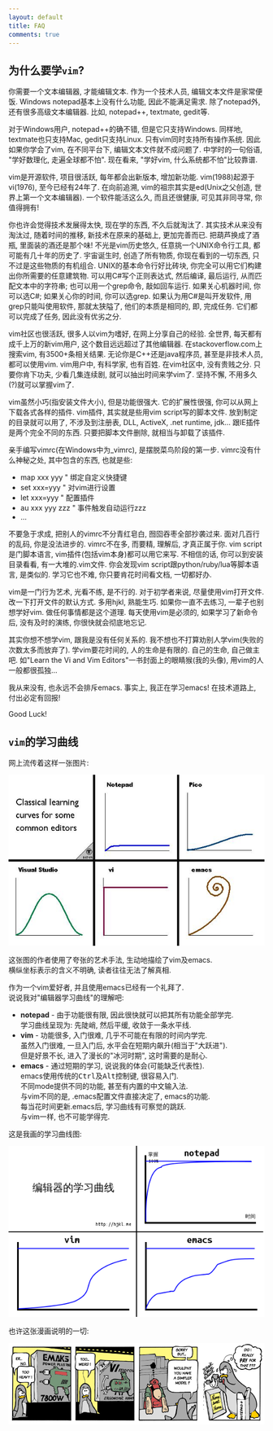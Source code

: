 ```yaml
---
layout: default
title: FAQ
comments: true
---
```


## 为什么要学`vim`?
你需要一个文本编辑器, 才能编辑文本. 
作为一个技术人员, 编辑文本文件是家常便饭.
Windows notepad基本上没有什么功能, 因此不能满足需求.
除了notepad外, 还有很多高级文本编辑器.
比如, notepad++, textmate, gedit等.

对于Windows用户, notepad++的确不错, 但是它只支持Windows.
同样地, textmate也只支持Mac, gedit只支持Linux.
只有vim同时支持所有操作系统. 因此如果你学会了vim,
在不同平台下, 编辑文本文件就不成问题了.
中学时的一句俗语, "学好数理化, 走遍全球都不怕".
现在看来, "学好vim, 什么系统都不怕"比较靠谱.

vim是开源软件, 项目很活跃, 每年都会出新版本, 增加新功能.
vim(1988)起源于vi(1976), 至今已经有24年了.
在向前追溯, vim的祖宗其实是ed(Unix之父创造, 世界上第一个文本编辑器).
一个软件能活这么久, 而且还很健康, 可见其非同寻常, 你值得拥有!

你也许会觉得技术发展得太快, 现在学的东西, 不久后就淘汰了.
其实技术从来没有淘汰过, 随着时间的推移, 新技术在原来的基础上, 更加完善而已.
把葫芦换成了酒瓶, 里面装的酒还是那个味!
不光是vim历史悠久, 任意挑一个UNIX命令行工具, 都可能有几十年的历史了.
宇宙诞生时, 创造了所有物质, 你现在看到的一切东西, 只不过是这些物质的有机组合.
UNIX的基本命令行好比砖块, 你完全可以用它们构建出你所需要的任意建筑物.
可以用C#写个正则表达式, 然后编译, 最后运行, 从而匹配文本中的字符串;
也可以用一个grep命令, 敲如回车运行.
如果关心机器时间, 你可以选C#; 如果关心你的时间, 你可以选grep.
如果认为用C#是叫开发软件, 用grep只能叫使用软件, 那就太狭隘了,
他们的本质是相同的, 即, 完成任务. 它们都可以完成了任务, 因此没有优劣之分.

vim社区也很活跃, 很多人以vim为嗜好, 在网上分享自己的经验.
全世界, 每天都有成千上万的新vim用户, 这个数目远远超过了其他编辑器.
在stackoverflow.com上搜索vim, 有3500+条相关结果.
无论你是C++还是java程序员, 甚至是非技术人员, 都可以使用vim.
vim用户中, 有科学家, 也有百姓. 在vim社区中, 没有贵贱之分.
只要你肯下功夫, 少看几集连续剧, 就可以抽出时间来学vim了.
坚持不懈, 不用多久(?)就可以掌握vim了.

vim虽然小巧(指安装文件大小), 但是功能很强大.
它的扩展性很强, 你可以从网上下载各式各样的插件.
vim插件, 其实就是些用vim script写的脚本文件.
放到制定的目录就可以用了, 不涉及到注册表, DLL, ActiveX, .net runtime, jdk...
跟IE插件是两个完全不同的东西. 只要把脚本文件删除, 就相当与卸载了该插件.

亲手编写vimrc(在Windows中为_vimrc), 是摆脱菜鸟阶段的第一步.
vimrc没有什么神秘之处, 其中包含的东西, 也就是些:

- map xxx yyy  " 绑定自定义快捷键
- set xxx=yyy  " 对vim进行设置
- let xxx=yyy  " 配置插件
- au  xxx yyy zzz " 事件触发自动运行zzz
- ...

不要急于求成, 把别人的vimrc不分青红皂白, 囫囵吞枣全部抄袭过来.
面对几百行的乱码, 你是没法进步的. vimrc不在多, 而要精, 理解后, 才真正属于你.
vim script是门脚本语言, vim插件(包括vim本身)都可以用它来写.
不相信的话, 你可以到安装目录看看, 有一大堆的.vim文件.
你会发现vim script跟python/ruby/lua等脚本语言, 是类似的.
学习它也不难, 你只要肯花时间看文档, 一切都好办.

vim是一门行为艺术, 光看不练, 是不行的.
对于初学者来说, 尽量使用vim打开文件. 改一下打开文件的默认方式.
多用hjkl, 熟能生巧. 如果你一直不去练习, 一辈子也别想学好vim.
做任何事情都是这个道理.
每天使用vim是必须的, 如果学习了新命令后, 没有及时的演练, 你很快就会彻底地忘记.

其实你想不想学vim, 跟我是没有任何关系的. 我不想也不打算劝别人学vim(失败的次数太多而放弃了).
学vim要花时间的, 人的生命是有限的. 自己的生命, 自己做主吧.
如"Learn the Vi and Vim Editors"一书封面上的眼睛猴(我的头像), 用vim的人一般都很孤独...

我从来没有, 也永远不会排斥emacs. 事实上, 我正在学习emacs!
在技术道路上, 付出必定有回报!

Good Luck!

## `vim`的学习曲线
网上流传着这样一张图片:

![curves1](/img/curves1.jpg)

这张图的作者使用了夸张的艺术手法, 生动地描绘了vim及emacs.  
横纵坐标表示的含义不明确, 读者往往无法了解真相.

作为一个vim爱好者, 并且使用emacs已经有一个礼拜了.  
说说我对"编辑器学习曲线"的理解吧:

- **notepad** - 由于功能很有限, 因此很快就可以把其所有功能全部学完.  
  学习曲线呈现为: 先陡峭, 然后平缓, 收敛于一条水平线.  
- **vim** - 功能很多, 入门很难, 几乎不可能在有限的时间内学完.  
  虽然入门很难, 一旦入门后, 水平会在短期内飙升(相当于"大跃进").  
  但是好景不长, 进入了漫长的"冰河时期", 这时需要的是耐心.
- **emacs** - 通过短期的学习, 说说我的体会(可能缺乏代表性).  
  emacs使用传统的<kbd>Ctrl</kbd>及<kbd>Alt</kbd>控制键, 很容易入门.  
  不同mode提供不同的功能, 甚至有内置的中文输入法.  
  与vim不同的是, .emacs配置文件直接决定了, emacs的功能.  
  每当花时间更新.emacs后, 学习曲线有可察觉的跳跃.  
  与vim一样, 也不可能学得完.

这是我画的学习曲线图:

![curves2](/img/curves2.png)

也许这张漫画说明的一切:

![cartoon](/img/emacs_vi_power_drill_cartoon.png)
